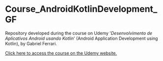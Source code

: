 # Course_AndroidKotlinDevelopment_GF
Repository developed during the course on Udemy '_Desenvolvimento de Aplicativos Android usando Kotlin_' (Android Application Development using Kotlin), by Gabriel Ferrari.

[Click here to access the course on the Udemy website.](https://www.udemy.com/course/curso-desenvolvedor-kotlin/)
